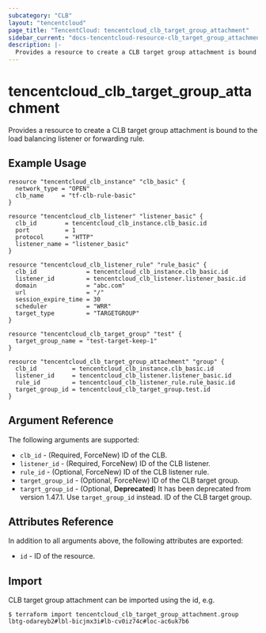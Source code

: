 ```yaml
---
subcategory: "CLB"
layout: "tencentcloud"
page_title: "TencentCloud: tencentcloud_clb_target_group_attachment"
sidebar_current: "docs-tencentcloud-resource-clb_target_group_attachment"
description: |-
  Provides a resource to create a CLB target group attachment is bound to the load balancing listener or forwarding rule.
---
```


# tencentcloud_clb_target_group_attachment

Provides a resource to create a CLB target group attachment is bound to the load balancing listener or forwarding rule.

## Example Usage

```hcl
resource "tencentcloud_clb_instance" "clb_basic" {
  network_type = "OPEN"
  clb_name     = "tf-clb-rule-basic"
}

resource "tencentcloud_clb_listener" "listener_basic" {
  clb_id        = tencentcloud_clb_instance.clb_basic.id
  port          = 1
  protocol      = "HTTP"
  listener_name = "listener_basic"
}

resource "tencentcloud_clb_listener_rule" "rule_basic" {
  clb_id              = tencentcloud_clb_instance.clb_basic.id
  listener_id         = tencentcloud_clb_listener.listener_basic.id
  domain              = "abc.com"
  url                 = "/"
  session_expire_time = 30
  scheduler           = "WRR"
  target_type         = "TARGETGROUP"
}

resource "tencentcloud_clb_target_group" "test" {
  target_group_name = "test-target-keep-1"
}

resource "tencentcloud_clb_target_group_attachment" "group" {
  clb_id          = tencentcloud_clb_instance.clb_basic.id
  listener_id     = tencentcloud_clb_listener.listener_basic.id
  rule_id         = tencentcloud_clb_listener_rule.rule_basic.id
  target_group_id = tencentcloud_clb_target_group.test.id
}
```

## Argument Reference

The following arguments are supported:

* `clb_id` - (Required, ForceNew) ID of the CLB.
* `listener_id` - (Required, ForceNew) ID of the CLB listener.
* `rule_id` - (Optional, ForceNew) ID of the CLB listener rule.
* `target_group_id` - (Optional, ForceNew) ID of the CLB target group.
* `targrt_group_id` - (Optional, **Deprecated**) It has been deprecated from version 1.47.1. Use `target_group_id` instead. ID of the CLB target group.

## Attributes Reference

In addition to all arguments above, the following attributes are exported:

* `id` - ID of the resource.



## Import

CLB target group attachment can be imported using the id, e.g.

```
$ terraform import tencentcloud_clb_target_group_attachment.group lbtg-odareyb2#lbl-bicjmx3i#lb-cv0iz74c#loc-ac6uk7b6
```

